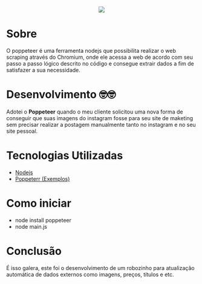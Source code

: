 <h1 align="center"> 
<img src="https://buddy.works/guides/covers/screenshots-puppeteer-headless-chrome/puppeteer-cover.png">
</h1>

# Sobre

O poppeteer é uma ferramenta nodejs que possibilita realizar o web scraping através do Chromium, onde ele acessa a web de acordo com seu passo a passo lógico descrito no código e consegue extrair dados a fim de satisfazer a sua necessidade.

# Desenvolvimento 🤓🤓

Adotei o **Poppeteer** quando o meu cliente solicitou uma nova forma de conseguir que suas imagens do instagram fosse para seu site de maketing sem precisar realizar a postagem manualmente tanto no instagram e no seu site  pessoal.

# Tecnologias Utilizadas

 - [Nodejs](https://nodejs.org/en/)
 - [Poppeterr (Exemplos)](https://github.com/puppeteer/puppeteer)

# Como iniciar

 - node install poppeteer
 - node main.js

# Conclusão

É isso galera, este foi o desenvolvimento de um robozinho para atualização automática de dados externos como imagens, preços, títulos e etc.